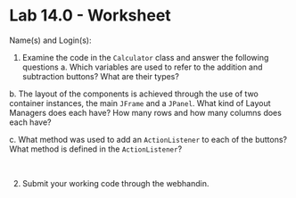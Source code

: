 # Lab 14.0 - Worksheet

Name(s) and Login(s):



1. Examine the code in the `Calculator` class and answer the 
following questions
a. Which variables are used to refer to the addition and 
   subtraction buttons? What are their types?     


b. The layout of the components is achieved through the use of two 
   container instances, the main `JFrame` and a `JPanel`.  What kind 
   of Layout Managers does each have?  How many rows and how many 
   columns does each have?      
  

c. What method was used to add an `ActionListener` to each of the 
   buttons?  What method is defined in the `ActionListener`?    

 

2. Submit your working code through the webhandin.
